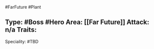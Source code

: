 #FarFuture #Plant 

Type: #Boss #Hero 
Area: [[Far Future]]
Attack: n/a
Traits:
- 

Speciality: #TBD
